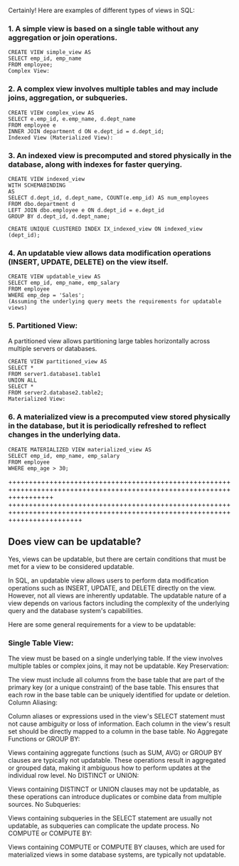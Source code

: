 Certainly! Here are examples of different types of views in SQL:

###  1. A simple view is based on a single table without any aggregation or join operations.
```
CREATE VIEW simple_view AS
SELECT emp_id, emp_name
FROM employee;
Complex View:
```

### 2. A complex view involves multiple tables and may include joins, aggregation, or subqueries.
```
CREATE VIEW complex_view AS
SELECT e.emp_id, e.emp_name, d.dept_name
FROM employee e
INNER JOIN department d ON e.dept_id = d.dept_id;
Indexed View (Materialized View):
```

### 3. An indexed view is precomputed and stored physically in the database, along with indexes for faster querying.
```
CREATE VIEW indexed_view
WITH SCHEMABINDING
AS
SELECT d.dept_id, d.dept_name, COUNT(e.emp_id) AS num_employees
FROM dbo.department d
LEFT JOIN dbo.employee e ON d.dept_id = e.dept_id
GROUP BY d.dept_id, d.dept_name;
```

```
CREATE UNIQUE CLUSTERED INDEX IX_indexed_view ON indexed_view (dept_id);
```

### 4. An updatable view allows data modification operations (INSERT, UPDATE, DELETE) on the view itself.
```
CREATE VIEW updatable_view AS
SELECT emp_id, emp_name, emp_salary
FROM employee
WHERE emp_dep = 'Sales';
(Assuming the underlying query meets the requirements for updatable views)
```
### 5. Partitioned View:

A partitioned view allows partitioning large tables horizontally across multiple servers or databases.
```
CREATE VIEW partitioned_view AS
SELECT *
FROM server1.database1.table1
UNION ALL
SELECT *
FROM server2.database2.table2;
Materialized View:
```
### 6. A materialized view is a precomputed view stored physically in the database, but it is periodically refreshed to reflect changes in the underlying data.
```
CREATE MATERIALIZED VIEW materialized_view AS
SELECT emp_id, emp_name, emp_salary
FROM employee
WHERE emp_age > 30;
```
+++++++++++++++++++++++++++++++++++++++++++++++++++++++++++++++++++++++++++++++++++++++++++++++++++++++++++++++++++++++
++++++++++++++++++++++++++++++++++++++++++++++++++++++++++++++++++++++++++++++++++++++++++++++++++++++++++++++++++++++++++++++

## Does view can be updatable?

Yes, views can be updatable, but there are certain conditions that must be met for a view to be considered updatable.

In SQL, an updatable view allows users to perform data modification operations such as INSERT, UPDATE, and DELETE directly on the view. However, not all views are inherently updatable. The updatable nature of a view depends on various factors including the complexity of the underlying query and the database system's capabilities.

Here are some general requirements for a view to be updatable:

### Single Table View:

The view must be based on a single underlying table.
If the view involves multiple tables or complex joins, it may not be updatable.
Key Preservation:

The view must include all columns from the base table that are part of the primary key (or a unique constraint) of the base table.
This ensures that each row in the base table can be uniquely identified for update or deletion.
Column Aliasing:

Column aliases or expressions used in the view's SELECT statement must not cause ambiguity or loss of information.
Each column in the view's result set should be directly mapped to a column in the base table.
No Aggregate Functions or GROUP BY:

Views containing aggregate functions (such as SUM, AVG) or GROUP BY clauses are typically not updatable.
These operations result in aggregated or grouped data, making it ambiguous how to perform updates at the individual row level.
No DISTINCT or UNION:

Views containing DISTINCT or UNION clauses may not be updatable, as these operations can introduce duplicates or combine data from multiple sources.
No Subqueries:

Views containing subqueries in the SELECT statement are usually not updatable, as subqueries can complicate the update process.
No COMPUTE or COMPUTE BY:

Views containing COMPUTE or COMPUTE BY clauses, which are used for materialized views in some database systems, are typically not updatable.

